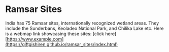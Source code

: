 # Ramsar Sites
India has 75 Ramsar sites, internationally recognized wetland areas. 
They include the Sunderbans, Keoladeo National Park, and Chilika Lake etc. 
Here is a webmap link showcasing these sites: [click here][https://www.example.com](https://giftgishiren.github.io/ramsar_sites/index.html)
